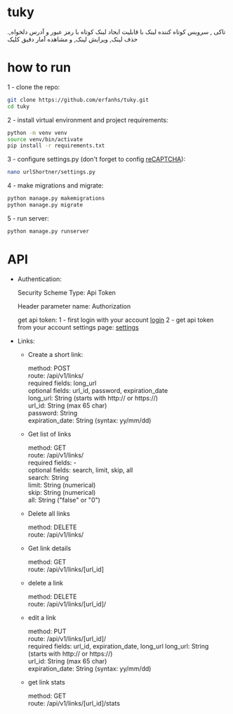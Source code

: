 # tuky
.تاکی , سرویس کوتاه کننده لینک با قابلیت ایجاد لینک کوتاه با رمز عبور و آدرس دلخواه, حذف لینک, ویرایش لینک, و مشاهده آمار دقیق کلیک

# how to run
1 - clone the repo:
```bash
git clone https://github.com/erfanhs/tuky.git
cd tuky
```
2 - install virtual environment and project requirements:
```bash
python -m venv venv
source venv/bin/activate
pip install -r requirements.txt
```
3 - configure settings.py (don't forget to config [reCAPTCHA](https://www.google.com/recaptcha/)):
```bash
nano urlShortner/settings.py
```
4 - make migrations and migrate:
```bash
python manage.py makemigrations
python manage.py migrate
```
5 - run server:
```bash
python manage.py runserver
```

# API

- Authentication:

    Security Scheme Type: Api Token
    
    Header parameter name: Authorization
    
    get api token:
    1 - first login with your account [login](http://tuky.ir/registration)
    2 - get api token from your account settings page: [settings](http://tuky.ir/settings)
  
- Links:
  - Create a short link:
  
      method: POST<br/>
      route: /api/v1/links/<br/>
      required fields: long_url<br/>
      optional fields: url_id, password, expiration_date<br/>
      long_url: String (starts with http:// or https://)<br/>
      url_id: String (max 65 char)<br/>
      password: String<br/>
      expiration_date: String (syntax: yy/mm/dd)
      
   - Get list of links
   
      method: GET<br/>
      route: /api/v1/links/<br/>
      required fields: -<br/>
      optional fields: search, limit, skip, all<br/>
      search: String<br/>
      limit: String (numerical)<br/>
      skip: String (numerical)<br/>
      all: String ("false" or "0")
      
    - Delete all links
    
      method: DELETE<br/>
      route: /api/v1/links/
      
    - Get link details
    
      method: GET<br/>
      route: /api/v1/links/[url_id]

    - delete a link
      
      method: DELETE<br/>
      route: /api/v1/links/[url_id]/
    
    - edit a link
      
      method: PUT<br/>
      route: /api/v1/links/[url_id]/<br/>
      required fields: url_id, expiration_date, long_url
      long_url: String (starts with http:// or https://)<br/>
      url_id: String (max 65 char)<br/>
      expiration_date: String (syntax: yy/mm/dd)
    
    - get link stats
      
      method: GET<br/>
      route: /api/v1/links/[url_id]/stats
